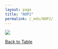 ```yaml
---
layout: page
title: "NOP2"
permalink: /_mds/NOP2/
---
```


![](../../algns0/5HSAA072821_aln_report.png?raw=true)

[Back to Table](../../display)
